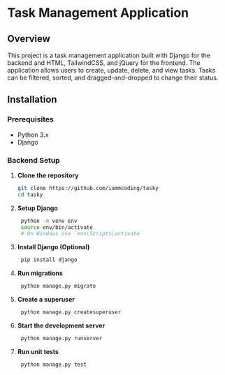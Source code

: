 # Task Management Application

## Overview
This project is a task management application built with Django for the backend and HTML, TailwindCSS, and jQuery for the frontend. The application allows users to create, update, delete, and view tasks. Tasks can be filtered, sorted, and dragged-and-dropped to change their status.

## Installation

### Prerequisites
- Python 3.x
- Django  

### Backend Setup

1. **Clone the repository**
   ```bash
   git clone https://github.com/iammcoding/tasky
   cd tasky
2. **Setup Django**
   ```bash
    python -m venv env
    source env/bin/activate   
    # On Windows use `env\Scripts\activate`
3. **Install Django (Optional)**
   ```bash
    pip install django
4. **Run migrations**
   ```bash
    python manage.py migrate
5. **Create a superuser**
   ```bash
    python manage.py createsuperuser

6. **Start the development server**
   ```bash
    python manage.py runserver
7. **Run unit tests**
   ```bash
    python manage.py test

